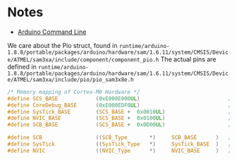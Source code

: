 
#


# Notes
- [Arduino Command Line](https://github.com/arduino/Arduino/blob/master/build/shared/manpage.adoc)

We care about the Pio struct, found in `runtime/arduino-1.8.8/portable/packages/arduino/hardware/sam/1.6.11/system/CMSIS/Device/ATMEL/sam3xa/include/component/component_pio.h`
The actual pins are defined in `runtime/arduino-1.8.8/portable/packages/arduino/hardware/sam/1.6.11/system/CMSIS/Device/ATMEL/sam3xa/include/pio/pio_sam3x8e.h`


```C
/* Memory mapping of Cortex-M0 Hardware */
#define SCS_BASE            (0xE000E000UL)                            /*!< System Control Space Base Address */
#define CoreDebug_BASE      (0xE000EDF0UL)                            /*!< Core Debug Base Address           */
#define SysTick_BASE        (SCS_BASE +  0x0010UL)                    /*!< SysTick Base Address              */
#define NVIC_BASE           (SCS_BASE +  0x0100UL)                    /*!< NVIC Base Address                 */
#define SCB_BASE            (SCS_BASE +  0x0D00UL)                    /*!< System Control Block Base Address */

#define SCB                 ((SCB_Type       *)     SCB_BASE      )   /*!< SCB configuration struct           */
#define SysTick             ((SysTick_Type   *)     SysTick_BASE  )   /*!< SysTick configuration struct       */
#define NVIC                ((NVIC_Type      *)     NVIC_BASE     )   /*!< NVIC configuration struct          */
```

